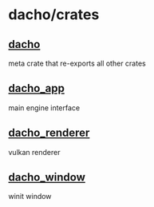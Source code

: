 <!-- dacho/crates/README.md -->

# dacho/crates

## [dacho](dacho)
meta crate that re-exports all other crates

## [dacho_app](dacho_app)
main engine interface

## [dacho_renderer](dacho_renderer)
vulkan renderer

## [dacho_window](dacho_window)
winit window

